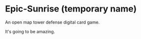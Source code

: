 Epic-Sunrise (temporary name)
=============================

An open map tower defense digital card game.

It's going to be amazing.
